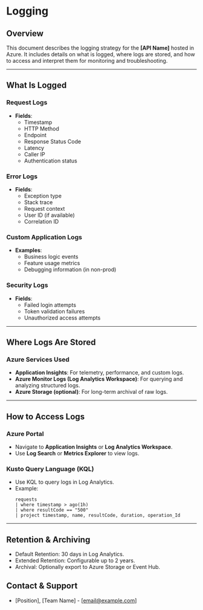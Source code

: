 # Logging

## Overview
This document describes the logging strategy for the **[API Name]** hosted in Azure. It includes details on what is logged, where logs are stored, and how to access and interpret them for monitoring and troubleshooting.

---

## What Is Logged

### Request Logs
- **Fields**:
  - Timestamp
  - HTTP Method
  - Endpoint
  - Response Status Code
  - Latency
  - Caller IP
  - Authentication status

### Error Logs
- **Fields**:
  - Exception type
  - Stack trace
  - Request context
  - User ID (if available)
  - Correlation ID

### Custom Application Logs
- **Examples**:
  - Business logic events
  - Feature usage metrics
  - Debugging information (in non-prod)

### Security Logs
- **Fields**:
  - Failed login attempts
  - Token validation failures
  - Unauthorized access attempts

---

## Where Logs Are Stored

### Azure Services Used
- **Application Insights**: For telemetry, performance, and custom logs.
- **Azure Monitor Logs (Log Analytics Workspace)**: For querying and analyzing structured logs.
- **Azure Storage (optional)**: For long-term archival of raw logs.

---

## How to Access Logs

### Azure Portal
- Navigate to **Application Insights** or **Log Analytics Workspace**.
- Use **Log Search** or **Metrics Explorer** to view logs.

### Kusto Query Language (KQL)
- Use KQL to query logs in Log Analytics.
- Example:
  ```kql
  requests
  | where timestamp > ago(1h)
  | where resultCode == "500"
  | project timestamp, name, resultCode, duration, operation_Id
  ```
  
---

## Retention & Archiving
- Default Retention: 30 days in Log Analytics.
- Extended Retention: Configurable up to 2 years.
- Archival: Optionally export to Azure Storage or Event Hub.

## Contact & Support
- [Position], [Team Name] - [email@example.com]
